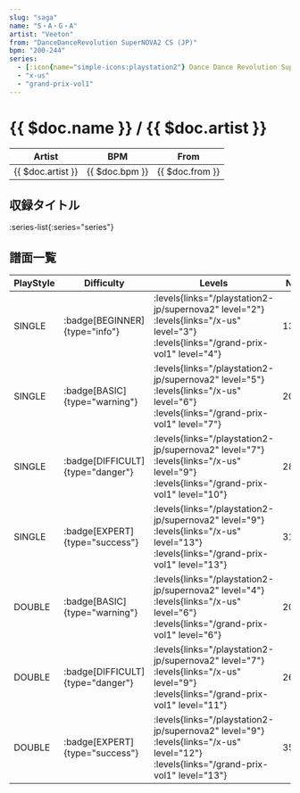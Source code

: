 ```yaml
---
slug: "saga"
name: "S・A・G・A"
artist: "Veeton"
from: "DanceDanceRevolution SuperNOVA2 CS (JP)"
bpm: "200-244"
series:
  - [:icon{name="simple-icons:playstation2"} Dance Dance Revolution SuperNOVA2 :icon{name="flag:jp-4x3"}](/playstation2-jp/supernova2)
  - "x-us"
  - "grand-prix-vol1"
---
```


# {{ $doc.name }} / {{ $doc.artist }}

|Artist|BPM|From|
|------|---|----|
|{{ $doc.artist }}|{{ $doc.bpm }}|{{ $doc.from }}|

## 収録タイトル

:series-list{:series="series"}

## 譜面一覧

|PlayStyle|Difficulty|Levels|Notes|Movie|
|---------|----------|------|-----|-----|
|SINGLE| :badge[BEGINNER]{type="info"}| :levels{links="/playstation2-jp/supernova2" level="2"} :levels{links="/x-us" level="3"} :levels{links="/grand-prix-vol1" level="4"}|137/0||
|SINGLE| :badge[BASIC]{type="warning"}| :levels{links="/playstation2-jp/supernova2" level="5"} :levels{links="/x-us" level="6"} :levels{links="/grand-prix-vol1" level="7"}|208/12||
|SINGLE| :badge[DIFFICULT]{type="danger"}| :levels{links="/playstation2-jp/supernova2" level="7"} :levels{links="/x-us" level="9"} :levels{links="/grand-prix-vol1" level="10"}|281/12||
|SINGLE| :badge[EXPERT]{type="success"}| :levels{links="/playstation2-jp/supernova2" level="9"} :levels{links="/x-us" level="13"} :levels{links="/grand-prix-vol1" level="13"}|317/17||
|DOUBLE| :badge[BASIC]{type="warning"}| :levels{links="/playstation2-jp/supernova2" level="4"} :levels{links="/x-us" level="6"} :levels{links="/grand-prix-vol1" level="6"}|209/3||
|DOUBLE| :badge[DIFFICULT]{type="danger"}| :levels{links="/playstation2-jp/supernova2" level="7"} :levels{links="/x-us" level="9"} :levels{links="/grand-prix-vol1" level="11"}|263/11||
|DOUBLE| :badge[EXPERT]{type="success"}| :levels{links="/playstation2-jp/supernova2" level="9"} :levels{links="/x-us" level="12"} :levels{links="/grand-prix-vol1" level="13"}|353/5||

